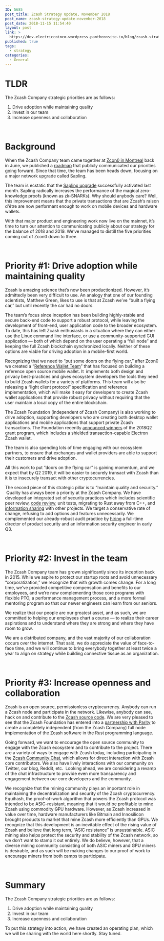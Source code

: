 ```yaml
---
ID: 5685
post_title: Zcash Strategy Update, November 2018
post_name: zcash-strategy-update-november-2018
post_date: 2018-11-15 11:54:40
layout: post
link: >
  https://dev-electriccoinco-wordpress.pantheonsite.io/blog/zcash-strategy-update-november-2018/
published: true
tags:
  - strategy
categories:
  - General
---
```

<!-- wp:heading {"level":1} -->
<h1>TLDR</h1>
<!-- /wp:heading -->
<!-- wp:paragraph -->
<p>The Zcash Company strategic priorities are as follows:</p>
<!-- /wp:paragraph -->
<!-- wp:list {"ordered":true} -->
<ol>
<li>Drive adoption while maintaining quality</li>
<li>Invest in our team</li>
<li>Increase openness and collaboration</li>
</ol>
<p>&nbsp;</p>
<!-- /wp:list -->
<!-- wp:heading {"level":1} -->
<h1>Background</h1>
<!-- /wp:heading -->
<!-- wp:paragraph -->
<p>When the Zcash Company team came together at <a href="https://www.youtube.com/playlist?list=PL40dyJ0UYTLK507afWUMgzUYeh-i4qQWS">Zcon0 in Montreal</a> back in June, we published a <a href="https://z.cash/blog/zcash-company-proposed-roadmap/">roadmap</a> that publicly communicated our priorities going forward. Since that time, the team has been heads down, focusing on a major network upgrade called Sapling.</p>
<!-- /wp:paragraph -->
<!-- wp:paragraph -->
<p>The team is ecstatic that the <a href="https://z.cash/blog/sapling-activation-complete/">Sapling upgrade</a> successfully activated last month. Sapling radically increases the performance of the magical zero-knowledge proofs (known as zk-SNARKs). Why should anybody care? Well, this improvement means that the private transactions that are Zcash’s raison d'être are now performant enough to work on mobile devices and hardware wallets.</p>
<!-- /wp:paragraph -->
<!-- wp:paragraph -->
<p><p>With that major product and engineering work now live on the mainnet, it’s time to turn our attention to communicating publicly about our strategy for the balance of 2018 and 2019. We’ve managed to distill the five priorities coming out of Zcon0 down to three.</p>
<p>&nbsp;</p></p>
<!-- /wp:paragraph -->
<!-- wp:heading {"level":1} -->
<h1>Priority #1: Drive adoption while maintaining quality</h1>
<!-- /wp:heading -->
<!-- wp:paragraph -->
<p>Zcash is amazing science that’s now been productionized. However, it’s admittedly been very difficult to use. An analogy that one of our founding scientists, Matthew Green, likes to use is that at Zcash we’ve “built a flying car,” but until recently the car had no doors.</p>
<!-- /wp:paragraph -->
<!-- wp:paragraph -->
<p>The team’s focus since inception has been building highly-stable and secure back-end code to support a robust protocol, while leaving the development of front-end, user application code to the broader ecosystem. To date, this has left Zcash enthusiasts in a situation where they can either use the Linux command line interface, or use a community-supported GUI application — both of which depend on the user operating a “full node” and keeping the full Zcash blockchain synchronized locally. Neither of these options are viable for driving adoption in a mobile-first world.</p>
<!-- /wp:paragraph -->
<!-- wp:paragraph -->
<p>Recognizing that we need to “put some doors on the flying car,” after Zcon0 we created a “<a href="https://z.cash/blog/introducing-the-zcash-reference-wallet/">Reference Wallet Team</a>” that has focused on building a reference open source mobile wallet. It &nbsp;implements both design and privacy best-practices and gives ecosystem developers the tools they need to build Zcash wallets for a variety of platforms. This team will also be releasing a “light client protocol” specification and reference implementation, which will make it easy for developers to create Zcash wallet applications that provide robust privacy without requiring that the user maintain a local copy of the entire blockchain.</p>
<!-- /wp:paragraph -->
<!-- wp:paragraph -->
<p>The Zcash Foundation (independent of Zcash Company) is also working to drive adoption, supporting developers who are creating both desktop wallet applications and mobile applications that support private Zcash transactions. The Foundation recently <a href="https://z.cash.foundation/blog/q2-grant-winners/">announced winners</a> of the 2018Q2 grant program, which includes a shielded transaction-capable Electron Zcash wallet.</p>
<!-- /wp:paragraph -->
<!-- wp:paragraph -->
<p>The team is also spending lots of time engaging with our ecosystem partners, to ensure that exchanges and wallet providers are able to support their customers and drive adoption.</p>
<!-- /wp:paragraph -->
<!-- wp:paragraph -->
<p>All this work to put “doors on the flying car” is gaining momentum, and we expect that by Q2 2019, it will be easier to securely transact with Zcash than it is to insecurely transact with other cryptocurrencies.</p>
<!-- /wp:paragraph -->
<!-- wp:paragraph -->
<p>The second piece of this strategic pillar is to “maintain quality and security.” &nbsp;Quality has always been a priority at the Zcash Company. We have developed an integrated set of security practices which includes scientific peer review, <a href="https://z.cash/blog/audit-results">code review</a>, unit tests, migrating to Rust away from C++, and <a href="https://github.com/RD-Crypto-Spec/Responsible-Disclosure">information sharing</a> with other projects. We target a conservative rate of change, refusing to add options and features unnecessarily. We complemented our already-robust audit practice by <a href="https://z.cash/blog/zcash-company-continues-to-attract-talent/">hiring</a> a full-time director of product security and an information security engineer in early Q3.</p>
<!-- /wp:paragraph -->
<!-- wp:paragraph -->
<p>&nbsp;</p>
<!-- /wp:paragraph -->
<!-- wp:heading {"level":1} -->
<h1>Priority #2: Invest in the team</h1>
<!-- /wp:heading -->
<!-- wp:paragraph -->
<p>The Zcash Company team has grown significantly since its inception back in 2015. While we aspire to protect our startup roots and avoid unnecessary “corporatization,” we recognize that with growth comes change. For a long time, we’ve provided competitive compensation and benefits to our employees, and we’re now complementing those core programs with flexible PTO, a performance management process, and a more formal mentoring program so that our newer engineers can learn from our seniors.</p>
<!-- /wp:paragraph -->
<!-- wp:paragraph -->
<p>We realize that our people are our greatest asset, and as such, we are committed to helping our employees chart a course — to realize their career aspirations and to understand where they are strong and where they have room to grow.</p>
<!-- /wp:paragraph -->
<!-- wp:paragraph -->
<p>We are a distributed company, and the vast majority of our collaboration occurs over the internet. That said, we do appreciate the value of face-to-face time, and we will continue to bring everybody together at least twice a year to align on strategy while building connective tissue as an organization.</p>
<!-- /wp:paragraph -->
<!-- wp:paragraph -->
<p>&nbsp;</p>
<!-- /wp:paragraph -->
<!-- wp:heading {"level":1} -->
<h1>Priority #3: Increase openness and collaboration</h1>
<!-- /wp:heading -->
<!-- wp:paragraph -->
<p>Zcash is an open source, permissionless cryptocurrency. Anybody can run a Zcash node and participate in the network. Likewise, anybody can see, hack on and contribute to the <a href="https://github.com/zcash/zcash">Zcash source code</a>. We are very pleased to see that the Zcash Foundation has entered into a <a href="https://z.cash.foundation/blog/parity-partnership/">partnership with Parity</a> to create a completely independent (from the Zcash Company) full node implementation of the Zcash software in the Rust programming language.</p>
<!-- /wp:paragraph -->
<!-- wp:paragraph -->
<p>Going forward, we want to encourage the open source community to engage with the Zcash ecosystem and to contribute to the project. There are a variety of ways to engage with Zcash today, including participating in the <a href="https://chat.zcashcommunity.com/home">Zcash Community Chat</a>, which allows for direct interaction with Zcash core contributors. We also have lively interactions with our community on Twitter, our blog, Reddit, etc. &nbsp;Looking ahead, we are considering a revamp of the chat infrastructure to provide even more transparency and engagement between our core developers and the community.</p>
<!-- /wp:paragraph -->
<!-- wp:paragraph -->
<p><p>We recognize that the mining community plays an important role in maintaining the decentralization and security of the Zcash cryptocurrency. Equihash, the proof-of-work algorithm that powers the Zcash protocol was intended to be ASIC-resistant, meaning that it would be profitable to mine Zcash using commodity GPU hardware. However, as Zcash increased in value over time, hardware manufacturers like Bitmain and Innosilicon brought products to market that mine Zcash more efficiently than GPUs. We recognize that this development is an inevitable effect of the rising value of Zcash and believe that long term, “ASIC resistance” is unsustainable. ASIC mining also helps protect the security and stability of the Zcash network, so we don’t want to stamp it out entirely. We do believe, however, that a diverse mining community consisting of both ASIC miners and GPU miners is desirable, and as such will be making changes to our proof of work to encourage miners from both camps to participate.</p>
<p>&nbsp;</p></p>
<!-- /wp:paragraph -->
<!-- wp:heading {"level":1} -->
<h1>Summary</h1>
<!-- /wp:heading -->
<!-- wp:paragraph -->
<p>The Zcash Company strategic priorities are as follows:</p>
<!-- /wp:paragraph -->
<!-- wp:list {"ordered":true} -->
<ol><li>Drive adoption while maintaining quality</li><li>Invest in our team</li><li>Increase openness and collaboration</li></ol>
<!-- /wp:list -->
<!-- wp:paragraph -->
<p>To put this strategy into action, we have created an operating plan, which we will be sharing with the world here shortly. Stay tuned.</p>
<!-- /wp:paragraph -->
<!-- wp:paragraph -->
<p>&nbsp;</p>
<!-- /wp:paragraph -->